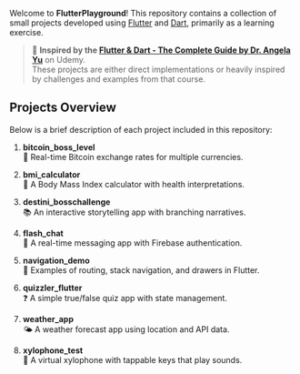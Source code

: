 Welcome to **FlutterPlayground**! This repository contains a collection of small projects developed using [Flutter](https://flutter.dev/) and [Dart](https://dart.dev/), primarily as a learning exercise.

> 🧠 **Inspired by the [Flutter & Dart - The Complete Guide by Dr. Angela Yu](https://www.udemy.com/course/flutter-bootcamp-with-dart/)** on Udemy.  
These projects are either direct implementations or heavily inspired by challenges and examples from that course.

## Projects Overview

Below is a brief description of each project included in this repository:

1. **bitcoin_boss_level**  
   💱 Real-time Bitcoin exchange rates for multiple currencies.

2. **bmi_calculator**  
   🧮 A Body Mass Index calculator with health interpretations.

3. **destini_bosschallenge**  
   📚 An interactive storytelling app with branching narratives.

4. **flash_chat**  
   💬 A real-time messaging app with Firebase authentication.

5. **navigation_demo**  
   🧭 Examples of routing, stack navigation, and drawers in Flutter.

6. **quizzler_flutter**  
   ❓ A simple true/false quiz app with state management.

7. **weather_app**  
   🌤️ A weather forecast app using location and API data.

8. **xylophone_test**  
   🎹 A virtual xylophone with tappable keys that play sounds.
